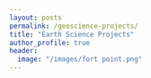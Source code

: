 ```yaml
---
layout: posts
permalink: /geoscience-projects/
title: "Earth Science Projects"
author_profile: true
header:
  image: "/images/fort point.png"
---
```

